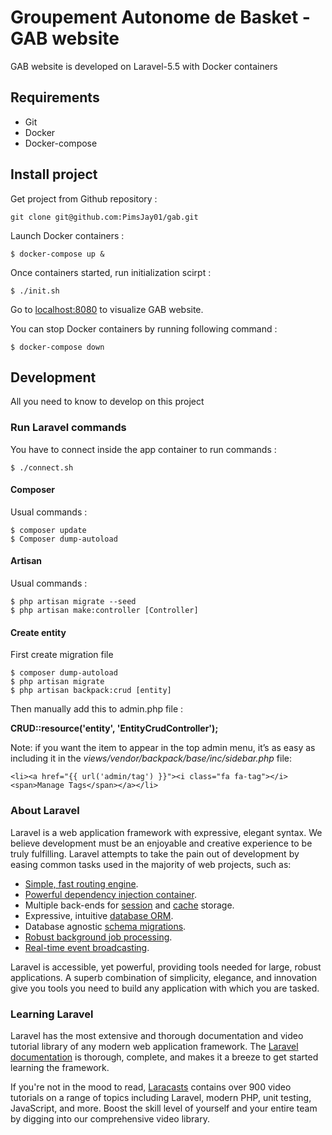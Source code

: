 # Groupement Autonome de Basket - GAB website

GAB website is developed on Laravel-5.5 with Docker containers

## Requirements

- Git
- Docker
- Docker-compose

## Install project

Get project from Github repository :

`git clone git@github.com:PimsJay01/gab.git`

Launch Docker containers :

`$ docker-compose up &`

Once containers started, run initialization scirpt :

`$ ./init.sh`

Go to [localhost:8080](http://localhost:8080) to visualize GAB website.

You can stop Docker containers by running following command :

`$ docker-compose down`

## Development

All you need to know to develop on this project

### Run Laravel commands

You have to connect inside the app container to run commands :

`$ ./connect.sh`

#### Composer

Usual commands :

```
$ composer update
$ Composer dump-autoload
```

#### Artisan

Usual commands :

```
$ php artisan migrate --seed
$ php artisan make:controller [Controller]
```

#### Create entity

First create migration file

```
$ composer dump-autoload
$ php artisan migrate
$ php artisan backpack:crud [entity]
```

Then manually add this to admin.php file :

**CRUD::resource('entity', 'EntityCrudController');**

Note: if you want the item to appear in the top admin menu, it’s as easy as including it in the *views/vendor/backpack/base/inc/sidebar.php* file:

`<li><a href="{{ url('admin/tag') }}"><i class="fa fa-tag"></i> <span>Manage Tags</span></a></li>`

### About Laravel

Laravel is a web application framework with expressive, elegant syntax. We believe development must be an enjoyable and creative experience to be truly fulfilling. Laravel attempts to take the pain out of development by easing common tasks used in the majority of web projects, such as:

- [Simple, fast routing engine](https://laravel.com/docs/routing).
- [Powerful dependency injection container](https://laravel.com/docs/container).
- Multiple back-ends for [session](https://laravel.com/docs/session) and [cache](https://laravel.com/docs/cache) storage.
- Expressive, intuitive [database ORM](https://laravel.com/docs/eloquent).
- Database agnostic [schema migrations](https://laravel.com/docs/migrations).
- [Robust background job processing](https://laravel.com/docs/queues).
- [Real-time event broadcasting](https://laravel.com/docs/broadcasting).

Laravel is accessible, yet powerful, providing tools needed for large, robust applications. A superb combination of simplicity, elegance, and innovation give you tools you need to build any application with which you are tasked.

### Learning Laravel

Laravel has the most extensive and thorough documentation and video tutorial library of any modern web application framework. The [Laravel documentation](https://laravel.com/docs) is thorough, complete, and makes it a breeze to get started learning the framework.

If you're not in the mood to read, [Laracasts](https://laracasts.com) contains over 900 video tutorials on a range of topics including Laravel, modern PHP, unit testing, JavaScript, and more. Boost the skill level of yourself and your entire team by digging into our comprehensive video library.
